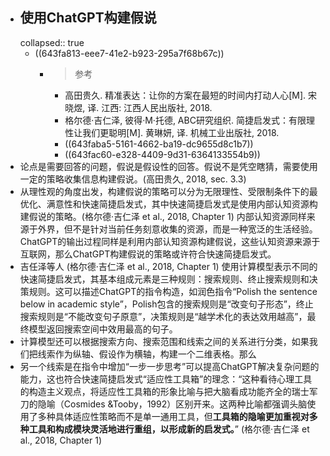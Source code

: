 - ## 使用ChatGPT构建假说
  collapsed:: true
	- ((643fa813-eee7-41e2-b923-295a7f68b67c))
		- >参考
			- 高田贵久. 精准表达：让你的方案在最短的时间内打动人心[M]. 宋晓煜, 译. 江西: 江西人民出版社, 2018.
			- 格尔德·吉仁泽, 彼得·M·托德, ABC研究组织. 简捷启发式：有限理性让我们更聪明[M]. 黄琳妍, 译. 机械工业出版社, 2018.
			- ((643faba5-5161-4662-ba19-dc9655d8c1b7))
			- ((643fac60-e328-4409-9d31-6364133554b9))
- 论点是需要回答的问题，假说是假设性的回答。假说不是凭空瞎猜，需要使用一定的策略收集信息构建假说。(高田贵久, 2018, sec. 3.3)
- 从理性观的角度出发，构建假说的策略可以分为无限理性、受限制条件下的最优化、满意性和快速简捷启发式，其中快速简捷启发式是使用内部认知资源构建假说的策略。(格尔德·吉仁泽 et al., 2018, Chapter 1) 内部认知资源同样来源于外界，但不是针对当前任务刻意收集的资源，而是一种宽泛的生活经验。ChatGPT的输出过程同样是利用内部认知资源构建假说，这些认知资源来源于互联网，那么ChatGPT构建假说的策略或许符合快速简捷启发式。
- 吉任泽等人 (格尔德·吉仁泽 et al., 2018, Chapter 1) 使用计算模型表示不同的快速简捷启发式，其基本组成元素是三种规则：搜索规则、终止搜索规则和决策规则。这可以描述ChatGPT的指令构造，如润色指令“Polish the sentence below in academic style”，Polish包含的搜索规则是“改变句子形态”，终止搜索规则是“不能改变句子原意”，决策规则是“越学术化的表达效用越高”，最终模型返回搜索空间中效用最高的句子。
- 计算模型还可以根据搜索方向、搜索范围和线索之间的关系进行分类，如果我们把线索作为纵轴、假设作为横轴，构建一个二维表格。那么
- 另一个线索是在指令中增加“一步一步思考”可以提高ChatGPT解决复杂问题的能力，这也符合快速简捷启发式“适应性工具箱”的理念：“这种看待心理工具的构造主义观点，将适应性工具箱的形象比喻与把大脑看成功能齐全的瑞士军刀的隐喻（Cosmides &Tooby，1992）区别开来。这两种比喻都强调头脑使用了多种具体适应性策略而不是单一通用工具，但**工具箱的隐喻更加重视对多种工具和构成模块灵活地进行重组，以形成新的启发式。**” (格尔德·吉仁泽 et al., 2018, Chapter 1)